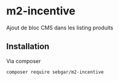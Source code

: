 # m2-incentive

Ajout de bloc CMS dans les listing produits 

## Installation

Via composer

```bash
composer require sebgar/m2-incentive
```